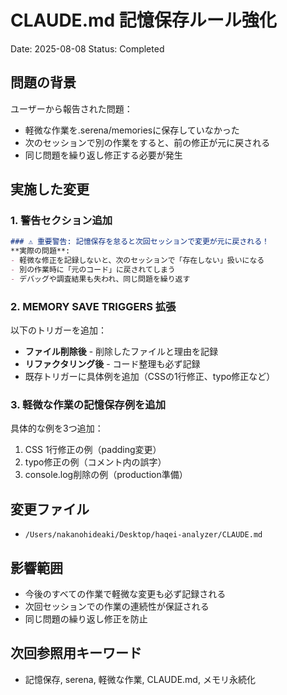 # CLAUDE.md 記憶保存ルール強化
Date: 2025-08-08
Status: Completed

## 問題の背景
ユーザーから報告された問題：
- 軽微な作業を.serena/memoriesに保存していなかった
- 次のセッションで別の作業をすると、前の修正が元に戻される
- 同じ問題を繰り返し修正する必要が発生

## 実施した変更

### 1. 警告セクション追加
```markdown
### ⚠️ 重要警告: 記憶保存を怠ると次回セッションで変更が元に戻される！
**実際の問題**: 
- 軽微な修正を記録しないと、次のセッションで「存在しない」扱いになる
- 別の作業時に「元のコード」に戻されてしまう
- デバッグや調査結果も失われ、同じ問題を繰り返す
```

### 2. MEMORY SAVE TRIGGERS 拡張
以下のトリガーを追加：
- **ファイル削除後** - 削除したファイルと理由を記録
- **リファクタリング後** - コード整理も必ず記録
- 既存トリガーに具体例を追加（CSSの1行修正、typo修正など）

### 3. 軽微な作業の記憶保存例を追加
具体的な例を3つ追加：
1. CSS 1行修正の例（padding変更）
2. typo修正の例（コメント内の誤字）
3. console.log削除の例（production準備）

## 変更ファイル
- `/Users/nakanohideaki/Desktop/haqei-analyzer/CLAUDE.md`

## 影響範囲
- 今後のすべての作業で軽微な変更も必ず記録される
- 次回セッションでの作業の連続性が保証される
- 同じ問題の繰り返し修正を防止

## 次回参照用キーワード
- 記憶保存, serena, 軽微な作業, CLAUDE.md, メモリ永続化